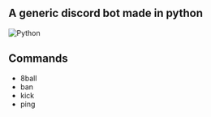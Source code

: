 ## A generic discord bot made in python
![Python](https://img.shields.io/badge/-Python-0e829c?style=flat-square&logo=Python)

## Commands
- 8ball
- ban
- kick
- ping